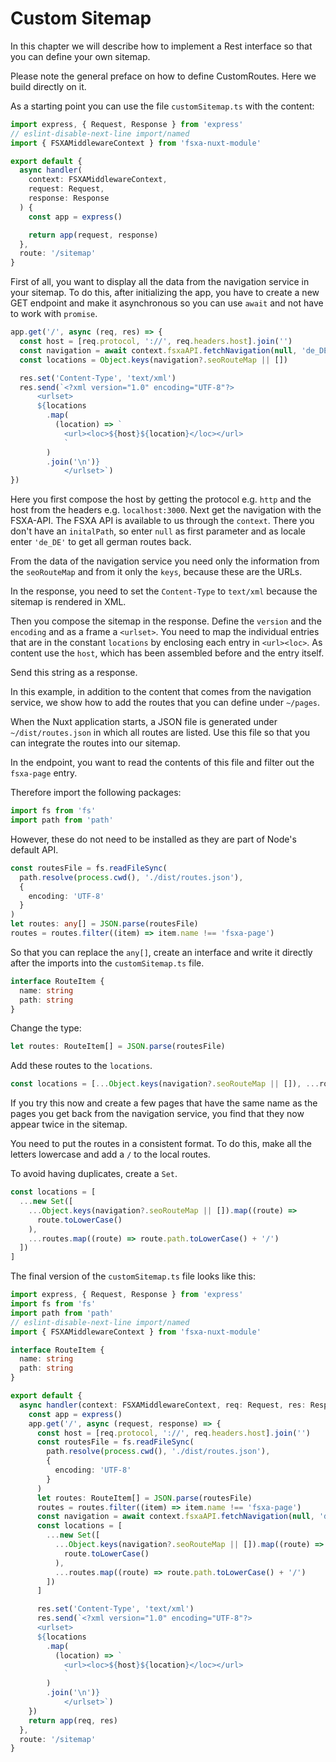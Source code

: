 # Custom Sitemap

In this chapter we will describe how to implement a Rest interface so that you can define your own sitemap.

Please note the general preface on how to define CustomRoutes. Here we build directly on it.

As a starting point you can use the file `customSitemap.ts` with the content:

```typescript
import express, { Request, Response } from 'express'
// eslint-disable-next-line import/named
import { FSXAMiddlewareContext } from 'fsxa-nuxt-module'

export default {
  async handler(
    context: FSXAMiddlewareContext,
    request: Request,
    response: Response
  ) {
    const app = express()

    return app(request, response)
  },
  route: '/sitemap'
}
```

First of all, you want to display all the data from the navigation service in your sitemap.
To do this, after initializing the app, you have to create a new GET endpoint and make it asynchronous so you can use 
`await` and not have to work with `promise`.

```typescript
app.get('/', async (req, res) => {
  const host = [req.protocol, '://', req.headers.host].join('')
  const navigation = await context.fsxaAPI.fetchNavigation(null, 'de_DE')
  const locations = Object.keys(navigation?.seoRouteMap || [])

  res.set('Content-Type', 'text/xml')
  res.send(`<?xml version="1.0" encoding="UTF-8"?>
      <urlset>
      ${locations
        .map(
          (location) => `
            <url><loc>${host}${location}</loc></url>
            `
        )
        .join('\n')}
            </urlset>`)
})
```

Here you first compose the host by getting the protocol e.g. `http` and the host from the headers e.g. `localhost:3000`.
Next get the navigation with the FSXA-API. The FSXA API is available to us through the `context`.
There you don't have an `initalPath`, so enter `null` as first parameter and as locale enter `'de_DE'` to get all 
german routes back.

From the data of the navigation service you need only the information from the `seoRouteMap` and from it only the `keys`,
because these are the URLs.

In the response, you need to set the `Content-Type` to `text/xml` because the sitemap is rendered in XML.

Then you compose the sitemap in the response. Define the `version` and the `encoding` and as a frame a `<urlset>`.
You need to map the individual entries that are in the constant `locations` by enclosing each entry in `<url><loc>`.
As content use the `host`, which has been assembled before and the entry itself.

Send this string as a response.

In this example, in addition to the content that comes from the navigation service, we show how to add the routes that 
you can define under `~/pages`.

When the Nuxt application starts, a JSON file is generated under `~/dist/routes.json` in which all routes are listed. 
Use this file so that you can integrate the routes into our sitemap.

In the endpoint, you want to read the contents of this file and filter out the `fsxa-page` entry.

Therefore import the following packages:

```typescript
import fs from 'fs'
import path from 'path'
```

However, these do not need to be installed as they are part of Node's default API.

```typescript
const routesFile = fs.readFileSync(
  path.resolve(process.cwd(), './dist/routes.json'),
  {
    encoding: 'UTF-8'
  }
)
let routes: any[] = JSON.parse(routesFile)
routes = routes.filter((item) => item.name !== 'fsxa-page')
```

So that you can replace the `any[]`, create an interface and write it directly after the imports into the
`customSitemap.ts` file.

```typescript
interface RouteItem {
  name: string
  path: string
}
```

Change the type:

```typescript
let routes: RouteItem[] = JSON.parse(routesFile)
```

Add these routes to the `locations`.

```typescript
const locations = [...Object.keys(navigation?.seoRouteMap || []), ...routes]
```

If you try this now and create a few pages that have the same name as the pages you get back from the navigation 
service, you find that they now appear twice in the sitemap.

You need to put the routes in a consistent format. To do this, make all the letters lowercase and add 
a `/` to the local routes.

To avoid having duplicates, create a `Set`.


```typescript
const locations = [
  ...new Set([
    ...Object.keys(navigation?.seoRouteMap || []).map((route) =>
      route.toLowerCase()
    ),
    ...routes.map((route) => route.path.toLowerCase() + '/')
  ])
]
```

The final version of the `customSitemap.ts` file looks like this:

```typescript
import express, { Request, Response } from 'express'
import fs from 'fs'
import path from 'path'
// eslint-disable-next-line import/named
import { FSXAMiddlewareContext } from 'fsxa-nuxt-module'

interface RouteItem {
  name: string
  path: string
}

export default {
  async handler(context: FSXAMiddlewareContext, req: Request, res: Response) {
    const app = express()
    app.get('/', async (request, response) => {
      const host = [req.protocol, '://', req.headers.host].join('')
      const routesFile = fs.readFileSync(
        path.resolve(process.cwd(), './dist/routes.json'),
        {
          encoding: 'UTF-8'
        }
      )
      let routes: RouteItem[] = JSON.parse(routesFile)
      routes = routes.filter((item) => item.name !== 'fsxa-page')
      const navigation = await context.fsxaAPI.fetchNavigation(null, 'de_DE')
      const locations = [
        ...new Set([
          ...Object.keys(navigation?.seoRouteMap || []).map((route) =>
            route.toLowerCase()
          ),
          ...routes.map((route) => route.path.toLowerCase() + '/')
        ])
      ]

      res.set('Content-Type', 'text/xml')
      res.send(`<?xml version="1.0" encoding="UTF-8"?>
      <urlset>
      ${locations
        .map(
          (location) => `
            <url><loc>${host}${location}</loc></url>
            `
        )
        .join('\n')}
            </urlset>`)
    })
    return app(req, res)
  },
  route: '/sitemap'
}
```
